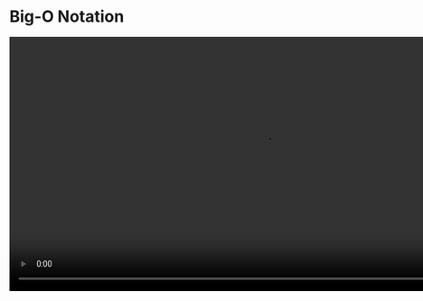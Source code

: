 # Big-O Notation

<video src="https://youtu.be/__vX2sjlpXU?feature=shared" width="900" mini-player="true"/>

## The story so far...

<table>
<tr>
<td width="50%">
<procedure style="choices">
<p>Can measure actual runtime to compare algorithms</p>
<step>however, runtime is noisy (highly sensitive to hardware/software and implementation details)</step>
</procedure>
</td>
<td>
<procedure style="choices">
<p>Can count instructions to compare algorithms</p>
<step>can define <code-block lang="tex"> T(n)</code-block> which depends on the input size</step>
<step>for large inputs, our focus should be on the dominant terms of <code-block lang="tex"> T(n)</code-block></step>
</procedure>
</td>
</tr>
</table>



## Inline Math

<procedure style="choices">
<b>Sequence</b>
<note>also known as a progression, is a successive arrangement of numbers in an order according to some specific rules</note>
<p>Depending upon the number of terms in a sequence, it is classified into two types, namely a finite sequence and an infinite sequence.</p>
<code-block lang="tex"> \text{ Examples}</code-block>
<step><code-block lang="tex"> \text{ finite arithmetic sequence : } 3, 5, 7, 9, 11</code-block></step>
<step><code-block lang="tex"> \text{ infinite arithmetic sequence : } 3, 5, 7, 9, 11, \dots </code-block></step>
</procedure>

<procedure style="choices">
<b>Series</b>
<note>formed by <i>adding</i> the elements of a sequence</note>
<p>Depending on whether the sequence is finite or infinite, the series can be either finite or infinite.</p>
<code-block lang="tex"> \text{ Examples}</code-block>
<step><code-block lang="tex"> \text{ finite arithmetic sequence : } 3 + 5 + 7 + 9 + 11</code-block></step>
<step><code-block lang="tex"> \text{ infinite arithmetic sequence : } 3 + 5 + 7 + 9 + 11 + \dots </code-block></step>
</procedure>



## Comparing Algorithms

<procedure title="Comparative Rules">
<step><code-block lang="tex"> log\ ab = log\ a + log\ b \\</code-block></step>
<step><code-block lang="tex"> log\ \frac{a}{b} = log\ a - log\ b \\</code-block></step>
<step><code-block lang="tex"> log\ a^b = b\ log\ a \\</code-block></step>
<step><code-block lang="tex"> a^{log^{b}_{c}} = b^{log^{a}_{c}} \\</code-block></step>
<step><code-block lang="tex"> a^b = n \Rightarrow b = log_a\ n \\</code-block></step>
</procedure>

<deflist collapsible="true" default-state="collapsed">
<def title="Compare two...">

<procedure style="choices">
<p>Are these the same?</p>
<step><format color="GreenYellow"><code-block lang="tex"> T(n) = 2n</code-block></format></step>
<step><format color="Orange"><code-block lang="tex"> T(n) = 25n</code-block></format></step>
</procedure>

<table>
<tr>

[//]: # (TODO : ADD IMAGES)
<td><img src="https://placehold.co/600x400" alt="" /></td>
<td><img src="https://placehold.co/600x400" alt="" /></td>
</tr>
</table>
</def>
<def title="Compare three...">

<procedure style="choices">
<p>Are these the same?</p>
<step><format color="GreenYellow"><code-block lang="tex"> T(n) = 2n</code-block></format></step>
<step><format color="Orange"><code-block lang="tex"> T(n) = 25n</code-block></format></step>
<step><format color="DodgerBlue"><code-block lang="tex"> T(n) = n^2</code-block></format></step>
</procedure>

<table>
<tr>

[//]: # (TODO : ADD IMAGES)
<td><img src="https://placehold.co/600x400" alt="" /></td>
<td><img src="https://placehold.co/600x400" alt="" /></td>
<td><img src="https://placehold.co/600x400" alt="" /></td>
</tr>
</table>
</def>
<def title="Compare two more...">

<procedure style="choices">
<p>Are these the same?</p>
<step><format color="GreenYellow"><code-block lang="tex"> T(n) = 1000n + 500</code-block></format></step>
<step><format color="Orange"><code-block lang="tex"> T(n) = n^2</code-block></format></step>
</procedure>

<table>
<tr>

[//]: # (TODO : ADD IMAGES)
<td><img src="https://placehold.co/600x400" alt="" /></td>
<td><img src="https://placehold.co/600x400" alt="" /></td>
</tr>
<tr>

[//]: # (TODO : ADD IMAGES)
<td><img src="https://placehold.co/600x400" alt="" /></td>
<td><img src="https://placehold.co/600x400" alt="" /></td>
</tr>
</table>
</def>
<def title="Bottomline...">

<procedure style="choices">
<code-block lang="tex"> \text{Trying to compare } T(n) \text{ functions, but...}</code-block>
<step><code-block lang="tex"> \text{we need to about large values of } n</code-block></step>
</procedure>

<procedure style="choices">
<code-block lang="tex"> \text{Can we properly define } &le; \text{ for functions?}</code-block>
<step><code-block lang="tex"> \text{we can group functions into } sets \text{ and make our lives easier}</code-block></step>
</procedure>
</def>
</deflist>



## Asymptotic Analysis

<note><p>refers to the study of an algorithm as the input size <i>gets big</i> or reaches a limit (in the calculus sense)</p></note>

### Growth Rate

<note><p>rate at which the cost of an algorithm grows as the size of its input grows</p></note>

### Common Sets of Functions

<table>
<tr>
<td>
<img src="http://127.0.0.1:3000/courses/_build/html/_images/04_s11.png" alt="image" />
</td>
<td>
<procedure style="choices">
<code-block lang="tex"> \text{Algorithm } A \text{ is better than Algorithm } B \text{ if \dots}</code-block>
<step><code-block lang="tex"> \text{for large values of } n, T_A(n) \text{ grows slower than } T_B(n)</code-block></step>
<step><code-block lang="tex"> \text{Note: Faster growth rate} \dots \text{slower algorithm} \dots</code-block></step>
</procedure>
</td>
</tr>
</table>

### Examples

<table>
<tr>
<td>order of growth</td>
<td>name</td>
<td>typical code framework</td>
<td>description</td>
<td>example</td>
</tr>
<tr>
<td><code-block lang="tex"> 1</code-block></td>
<td>constant</td>
<td><code-block lang="c++">a = b + c;</code-block></td>
<td>statement</td>
<td>add two numbers</td>
</tr>
<tr>
<td><code-block lang="tex"> log\ n</code-block></td>
<td>logarithmic</td>
<td>

```c++
while (n > 1) {
  /*do something*/
}
```
</td>
<td>divide in half</td>
<td>binary search</td>
</tr>
<tr>
<td><code-block lang="tex"> n</code-block></td>
<td>linear</td>
<td>

```c++
for (int i = 0; i < n; i++) {
  /*do something*/
}
```
</td>
<td>single loop</td>
<td>find the maximum</td>
</tr>
<tr>
<td><code-block lang="tex"> n\ log\ n</code-block></td>
<td>linearithmic</td>
<td><code-block lang="tex">
// \ see\ mergesort
</code-block></td>
<td>divide &amp; conquer</td>
<td>mergesort</td>
</tr>
<tr>
<td><code-block lang="tex"> n^2</code-block></td>
<td>polynomial<br/>(quadratic)</td>
<td>

```c++
for (int i = 0; i < n; i++) {
  for (int j = 0; j < n; j++) { 
    /*do something*/
  }
}
```
</td>
<td>double loop</td>
<td>check all pairs</td>
</tr>
<tr>
<td><code-block lang="tex"> n^3</code-block></td>
<td>polynomial</td>
<td>

```c++ 
for (int i = 0; i < n; i++) {
  for (int j = 0; j < n; j++) {
    for (int k = 0; k < n; k++) { 
      /*do something*/
    }
  }
}
```

</td>
<td>double loop</td>
<td>check all pairs</td>
</tr>
<tr>
<td><code-block lang="tex"> 2^n</code-block></td>
<td>exponential</td>
<td><code-block lang="tex">
// \ see\ combinatorial\ search
</code-block></td>
<td>exhaustive search</td>
<td>check all subsets</td>
</tr>
</table>


### Asymptotic Bounds

<procedure>
<tabs>

<tab title="Defined">
<img src="https://placehold.co/600x400" alt="" />
<br/><br/>
<p>Asymptotic bounds are a way of describing the behavior of an algorithm as the input size approaches infinity. They are used to analyze the time and space complexity of algorithms, and are expressed in terms of upper and lower bounds.</p>
<p>The most commonly used asymptotic bounds are Big-O notation, Omega notation, and Theta notation.</p>
<br/>
    <procedure>
    <b>Big-O notation</b>
    <p>is an upper bound on the growth rate of an algorithm. It describes the worst-case scenario of an algorithm’s time complexity.</p>
    <step><code-block lang="tex"> \text{if an algorithm has a time complexity of } O(n^2) \text{ means that the running}</code-block></step>
    <step><code-block lang="tex"> \text{time of the algorithm grows no faster than } n^2 </code-block></step>
    </procedure>
    <procedure>
    <b>Big-Omega notation</b>
    <p>is a lower bound on the growth rate of an algorithm. It describes the best-case scenario of an algorithm’s time complexity.</p>
    <step><code-block lang="tex"> \text{if an algorithm has a time complexity of } \Omega(n^2) \text{ means that the running}</code-block></step>
    <step><code-block lang="tex"> \text{time of the algorithm grows at least as fast as } n^2 </code-block></step>
    </procedure>
    <procedure>
    <b>Theta notation</b>
    <p>provides both an upper and lower bound on the growth rate of an algorithm. It describes the tight bound on the growth rate of an algorithm.</p>
    <step><code-block lang="tex"> \text{if an algorithm has a time complexity of } \Theta(n^2) \text{ means that the running}</code-block></step>
    <step><code-block lang="tex"> \text{time of the algorithm grows exactly as fast as } n^2 </code-block></step>
    </procedure>
<br/>
<p>Asymptotic bounds are useful because they allow us to compare the efficiency of different algorithms and to choose the most appropriate one for a given task.</p>
</tab>

<tab title="Big-O">
<note>
<p>Definition</p>
<img src="http://127.0.0.1:3000/courses/_build/html/_images/04_s13.png" alt="image" />
<br/><br/>
<procedure>
<p>Translation</p>
<code-block lang="tex"> T(n) \text{ is upper bounded by } f(n) \text{ if and only if } T(n) \text{ is less than or} \\ </code-block>
<code-block lang="tex"> \text{ equal to some constant } C \times f(n) \text{ the function we chose to bound with} \\ </code-block>
<code-block lang="tex"> \text{for all } N \text{ greater than the initial } n \text{ or not} </code-block>
</procedure>
<procedure>
<p>Examples</p>
<code-block lang="tex">
\begin{align*}
c.g : f(n) &amp; = 2n + 3 \\
2n + 3 &amp; \le \ ?? \\
2n + 3 &amp; \le 10n \Rightarrow O(n) \\
&amp; \text{alternatively} \\
2n + 3 &amp; \le 5n^2 \Rightarrow O(n^2) \\
\end{align*}
</code-block>
</procedure>
</note>
</tab>

<tab title="Big-Omega">
<note>
<p>Definition</p>
<img src="http://127.0.0.1:3000/courses/_build/html/_images/04_s15.png" alt=""/>
<br/><br/>
<procedure>
<p>Translation</p>
<code-block lang="tex">
T(n) \text{ is lower bounded by } f(n) \text{ if and only if } T(n) \text{ is greater than or} \\
</code-block>
<code-block lang="tex"> 
\text{ equal to some constant } C \times f(n) \text{ the function we chose to bound with} \\</code-block>
<code-block lang="tex">
\text{for all } N \text{ less than the initial } n \text{ or not}
</code-block>
</procedure>
<procedure>
<p>Examples</p>
<code-block lang="tex">
\begin{align*}
c.g : f(n) &amp; = 2n + 3 \\
2n + 3 &amp; \le 1 * n\ \forall n \le 1 \\
2n + 3 &amp; \le n \Rightarrow \Omega(n) \\
&amp; \text{alternatively} \\
2n + 3 &amp; \le 1 * log\ n\ \forall n \le 1 \\
2n + 3 &amp; \le 1 * log\ n\ \Rightarrow \Omega(log\ n) \\
\end{align*}
</code-block>
</procedure>
</note>
</tab>

<tab title="Theta">
<note>
<p>Definition</p>
<img src="http://127.0.0.1:3000/courses/_build/html/_images/04_s16.png" alt=""/>
<br/><br/>
<procedure>
<p>Translation</p>
<code-block lang="tex">
[//]: # (TODO : FIX THIS EQUATION)
T(n) \text{ is lower bounded by } f(n) \text{ if and only if } T(n) \text{ is equal to some constant} \\
</code-block>
<code-block lang="tex"> 
\text{  } C \times f(n) \text{ the function we chose to bound with} \\</code-block>
<code-block lang="tex">
\text{for all } N \text{ less than the initial } n \text{ or not}
</code-block>
</procedure>
<procedure>
<p>Examples</p>
<code-block lang="tex">
\begin{align*}
c.g : f(n) &amp; = 2n + 3 \\
Big-\Omega &amp; \le 2n + 3 &amp;\le Big-O \\
1 * n\ &amp; \le 2n + 3 &amp;\le 5 * n \Rightarrow \Theta(n) \\
\end{align*}
</code-block>
</procedure>
</note>
</tab>
</tabs>
</procedure>

<tip>In practice, ignore constants and drop lower order terms...</tip>


### Advantages &amp; Disadvantages

<table>
<tr>
<th>
<procedure style="choices">
<p>✅</p>
<step>Asymptotic analysis provides a high-level understanding of how an algorithm performs with respect to input size.</step>
<step>It is a useful tool for comparing the efficiency of different algorithms and selecting the best one for a specific problem.</step>
<step>It helps in predicting how an algorithm will perform on larger input sizes, which is essential for real-world applications.</step>
<step>Asymptotic analysis is relatively easy to perform and requires only basic mathematical skills.</step>
</procedure>
</th>
<th>
<procedure style="choices">
<p>❌</p>
<step>Asymptotic analysis does not provide an accurate running time or space usage of an algorithm.</step>
<step>It assumes that the input size is the only factor that affects an algorithm’s performance, which is not always the case in practice.</step>
<step>Asymptotic analysis can sometimes be misleading, as two algorithms with the same asymptotic complexity may have different actual running times or space usage.</step>
<step>It is not always straightforward to determine the best asymptotic complexity for an algorithm, as there may be trade-offs between time and space complexity.</step>
</procedure>
</th>
</tr>
</table>

### True or False

<tip>
<code-block lang="tex"> \text{time complexity growth rates : } 1 , log\ n , n , n\ log\ n , n^2 , n^3 , 2^n , n!</code-block>
</tip>

<tabs>
<tab title="Test yourself...">
<table>
<tr>
<th></th><th><code-block lang="tex"> \text{Big-O}</code-block></th><th><code-block lang="tex"> \text{Big-}\Omega</code-block></th><th><code-block lang="tex"> \Theta</code-block></th>
</tr>
<tr>
<td><code-block lang="tex"> 10^2 + 3000n + 10</code-block></td><td></td><td></td><td></td>
</tr>
<tr>
<td><code-block lang="tex"> 21\ log\ n</code-block></td><td></td><td></td><td></td>
</tr>
<tr>
<td><code-block lang="tex"> 500\ log\ n + n^4</code-block></td><td></td><td></td><td></td>
</tr>
<tr>
<td><code-block lang="tex"> \sqrt{n} + log\ n^{50}</code-block></td><td></td><td></td><td></td>
</tr>
<tr>
<td><code-block lang="tex"> 4^n + n^{5000}</code-block></td><td></td><td></td><td></td>
</tr>
<tr>
<td><code-block lang="tex"> 3000n^3 + n^{3.5}</code-block></td><td></td><td></td><td></td>
</tr>
<tr>
<td><code-block lang="tex"> 2^5 + n!</code-block></td><td></td><td></td><td></td>
</tr>
</table>
</tab>
<tab title="Answers...">
<table>
<tr>
<th></th><th><code-block lang="tex"> \text{Big-O}</code-block></th><th><code-block lang="tex"> \text{Big-}\Omega</code-block></th><th><code-block lang="tex"> \Theta</code-block></th>
</tr>
<tr>
<td><code-block lang="tex"> 10^2 + 3000n + 10</code-block></td>
<td><code-block lang="tex"> n</code-block></td>
<td><code-block lang="tex"> n</code-block></td>
<td><code-block lang="tex"> \text{true}</code-block></td>
</tr>
<tr>
<td><code-block lang="tex"> 21\ log\ n</code-block></td>
<td><code-block lang="tex"> log\ n</code-block></td>
<td><code-block lang="tex"> log\ n</code-block></td>
<td><code-block lang="tex"> \text{true}</code-block></td>
</tr>
<tr>
<td><code-block lang="tex"> 500\ log\ n + n^4</code-block></td>
<td><code-block lang="tex"> n^2</code-block></td>
<td><code-block lang="tex"> log\ n</code-block></td>
<td><code-block lang="tex"> \text{false}</code-block></td>
</tr>
<tr>
<td><code-block lang="tex"> \sqrt{n} + log\ n^{50}</code-block></td>
<td><code-block lang="tex"> log\ n</code-block></td>
<td><code-block lang="tex"> log\ n</code-block></td>
<td><code-block lang="tex"> \text{true}</code-block></td>
</tr>
<tr>
<td><code-block lang="tex"> 4^n + n^{5000}</code-block></td>
<td><code-block lang="tex"> 2^n</code-block></td>
<td><code-block lang="tex"> n^2</code-block></td>
<td><code-block lang="tex"> \text{false}</code-block></td>
</tr>
<tr>
<td><code-block lang="tex"> 3000n^3 + n^{3.5}</code-block></td>
<td><code-block lang="tex"> n^2</code-block></td>
<td><code-block lang="tex"> n^2</code-block></td>
<td><code-block lang="tex"> \text{true}</code-block></td>
</tr>
<tr>
<td><code-block lang="tex"> 2^5 + n!</code-block></td>
<td><code-block lang="tex"> n!</code-block></td>
<td><code-block lang="tex"> n!</code-block></td>
<td><code-block lang="tex"> \text{true}</code-block></td>
</tr>
</table>
</tab>
</tabs>

<tip>
<procedure style="choices">
<p>Asymptotic Performance</p>
<step><code-block lang="tex"> \text{For large values of } n \text{ a } \Theta(n^2) \text{ algorithm always beats a } \Theta(n^3) \text{ algorithm}</code-block></step>
<step><i>However, we shouldn't completely ignore asymptotically slower algorithms</i></step>
</procedure>
</tip>




















